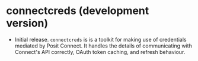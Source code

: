 # connectcreds (development version)

* Initial release. `connectcreds` is is a toolkit for making use of credentials
  mediated by Posit Connect. It handles the details of communicating with
  Connect's API correctly, OAuth token caching, and refresh behaviour.
